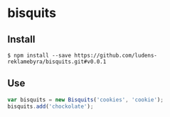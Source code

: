 # bisquits
## Install
```
$ npm install --save https://github.com/ludens-reklamebyra/bisquits.git#v0.0.1
```
## Use
```javascript
var bisquits = new Bisquits('cookies', 'cookie');
bisquits.add('chockolate');
```
